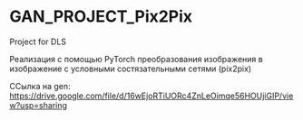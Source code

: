 # GAN_PROJECT_Pix2Pix
Project for DLS

Реализация с помощью PyTorch преобразования изображения в изображение с условными состязательными сетями (pix2pix)

ССылка на gen: https://drive.google.com/file/d/16wEjoRTiUORc4ZnLeOimqe56HOUjiGIP/view?usp=sharing
